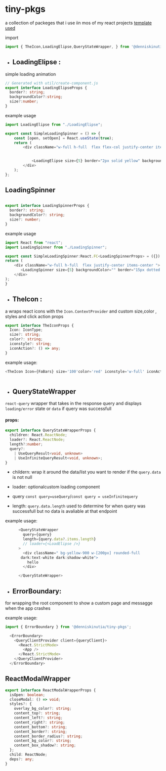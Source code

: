 
# tiny-pkgs 
a collection of packeges that i use iin mos of my react projects
[template used](https://github.com/tigawanna/react-component-library-builder)


import
```ts
import { TheIcon,LoadingElipse,QueryStateWrapper, } from '@denniskinutia/tiny-pkgs';
```
- ## LoadingElipse :
simple loading animation
```ts
// Generated with util/create-component.js
export interface LoadingElipseProps {
  border?: string;
  backgroundColor?:string;
  size?:number;
}

```

example usage
```ts
import LoadingElipse from "./LoadingElipse";

export const SimpleLoadingSpinner = () => {
    const [open, setOpen] = React.useState(true);
    return (
        <div className="w-full h-full  flex flex-col justify-center items-center ">

       
            <LoadingElipse size={5} border="2px solid yellow" backgroundColor="yellow"/>
        </div>
    );
};

```
## LoadingSpinner
```ts

export interface LoadingSpinnerProps {
  border?: string;
  backgroundColor?: string;
  size?: number;
}
```

example usage
```ts
import React from "react";
import LoadingSpinner from "./LoadingSpinner";

export const SimpleLoadingSpinner:React.FC<LoadingSpinnerProps> = ({}) => {
return (
    <div className="w-full h-full  flex justify-center items-center ">
       <LoadingSpinner size={5} backgroundColor="" border="15px dotted red"/>
    </div>
);
}

```

- ## TheIcon :
a wraps react icons with the `Icon.ContextProvider` and custom size,color , styles and click action props

```ts
export interface TheIconProps {
  Icon: IconType;
  size?: string;
  color?: string;
  iconstyle?: string;
  iconAction?: () => any;
}
```
example usage:
```ts
<TheIcon Icon={FaBars} size='100'color='red' iconstyle='w-full' iconAction={()=>console.log("clicked")}/>
    
```

- ## QueryStateWrapper
`react-query` wrapper that takes in the response query and displays `loading/error` state  or `data` if query was successfull

#### props:
```ts
export interface QueryStateWrapperProps {
  children: React.ReactNode;
  loader?: React.ReactNode;
  length?:number;
  query?:
    | UseQueryResult<void, unknown>
    | UseInfiniteQueryResult<void, unknown>;
}

```
- childern: wrap it around the data/list you want to render if the `query.data` is not null

- loader: optionalcustom loading component
- query `const query=useQuery`/`const query = useInfinitequery`
- length: `query.data.length` used to determine for when query was successfull but no data is avaliable at that endpoint

example usage:

```ts
      <QueryStateWrapper
        query={query}
        length={query.data?.items.length}
        // loader={<LoadElipse />}
      >
        <div className=" bg-yellow-900 w-[200px] rounded-full
       dark:text-white dark:shadow-white">
          hello
        </div>

      </QueryStateWrapper>

```
- ## ErrorBoundary:
for wrapping the root component to show a custom page and messagge when the app crashes


example usage:
```ts
import { ErrorBoundary } from '@denniskinutia/tiny-pkgs';

  <ErrorBoundary>
    <QueryClientProvider client={queryClient}>
      <React.StrictMode>
        <App />
      </React.StrictMode>
    </QueryClientProvider>
  </ErrorBoundary>

```

## ReactModalWrapper

```ts
export interface ReactModalWrapperProps {
  isOpen: boolean;
  closeModal: () => void;
  styles?: {
    overlay_bg_color?: string;
    content_top?: string;
    content_left?: string;
    content_right?: string;
    content_bottom?: string;
    content_border?: string;
    content_border_radius?: string;
    content_bg_color?: string;
    content_box_shadow?: string;
  };
  child: ReactNode;
  deps?: any;
}
```

